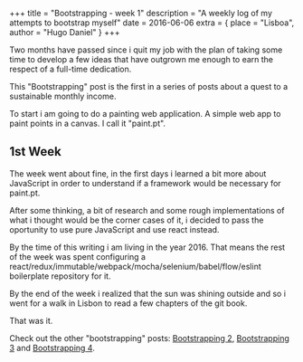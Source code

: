 +++
title = "Bootstrapping - week 1"
description = "A weekly log of my attempts to bootstrap myself"
date = 2016-06-06
extra = { place = "Lisboa", author = "Hugo Daniel" }
+++

Two months have passed since i quit my job with the plan of taking some time to develop a few ideas that have outgrown me enough to earn the respect of a full-time dedication.

This "Bootstrapping" post is the first in a series of posts about a quest to a sustainable monthly income.

To start i am going to do a painting web application. A simple web app to paint points in a canvas. I call it "paint.pt".

## 1st Week

The week went about fine, in the first days i learned a bit more about JavaScript in order to understand if a framework would be necessary for paint.pt.

After some thinking, a bit of research and some rough implementations of what i thought would be the corner cases of it, i decided to pass the oportunity to use pure JavaScript and use react instead.

By the time of this writing i am living in the year 2016. That means the rest of the week was spent configuring a react/redux/immutable/webpack/mocha/selenium/babel/flow/eslint boilerplate repository for it.

By the end of the week i realized that the sun was shining outside and so i went for a walk in Lisbon to read a few chapters of the git book.

That was it.

Check out the other "bootstrapping" posts: [Bootstrapping 2](@/posts/2016-06-16-bootstrapping2.md), [Bootstrapping 3](@/posts/2016-06-24-bootstrapping3.md) and [Bootstrapping 4](@/posts/2016-08-11-bootstrapping4.md).
